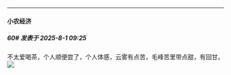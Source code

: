 ﻿
*****

####  小农经济  
##### 60#       发表于 2025-8-1 09:25

不太爱喝茶，个人顺便尝了，个人体感，云雾有点苦，毛峰苦里带点甜，有回甘。<img src="https://static.stage1st.com/image/smiley/face2017/009.gif" referrerpolicy="no-referrer">

